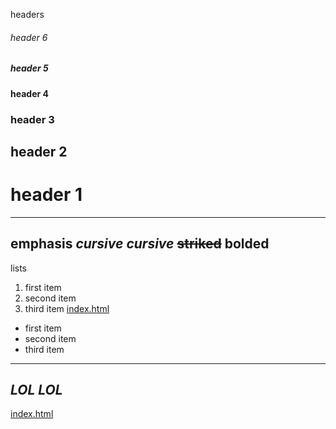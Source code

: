 headers
###### header 6
##### header 5
#### header 4
### header 3
## header 2
# header 1
---
emphasis
*cursive*
*cursive*
~~striked~~
__bolded__
---
lists
1. first item
2. second item
3. third item
[index.html](INDEX)
* first item
* second item
* third item
---
*<b>LOL</b>*
*<b>LOL</b>*
---
[index.html](INDEX)
